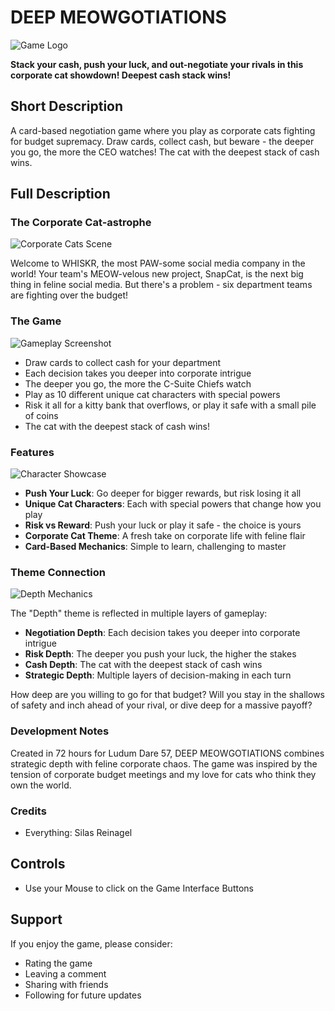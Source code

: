 # DEEP MEOWGOTIATIONS

![Game Logo](placeholder-game-logo.png)

**Stack your cash, push your luck, and out-negotiate your rivals in this corporate cat showdown! Deepest cash stack wins!**

## Short Description

A card-based negotiation game where you play as corporate cats fighting for budget supremacy. Draw cards, collect cash, but beware - the deeper you go, the more the CEO watches! The cat with the deepest stack of cash wins.

## Full Description

### The Corporate Cat-astrophe

![Corporate Cats Scene](placeholder-corporate-scene.png)

Welcome to WHISKR, the most PAW-some social media company in the world! Your team's MEOW-velous new project, SnapCat, is the next big thing in feline social media. But there's a problem - six department teams are fighting over the budget!

### The Game

![Gameplay Screenshot](placeholder-gameplay.png)

* Draw cards to collect cash for your department
* Each decision takes you deeper into corporate intrigue
* The deeper you go, the more the C-Suite Chiefs watch
* Play as 10 different unique cat characters with special powers
* Risk it all for a kitty bank that overflows, or play it safe with a small pile of coins
* The cat with the deepest stack of cash wins!

### Features

![Character Showcase](placeholder-characters.png)

* **Push Your Luck**: Go deeper for bigger rewards, but risk losing it all
* **Unique Cat Characters**: Each with special powers that change how you play
* **Risk vs Reward**: Push your luck or play it safe - the choice is yours
* **Corporate Cat Theme**: A fresh take on corporate life with feline flair
* **Card-Based Mechanics**: Simple to learn, challenging to master

### Theme Connection

![Depth Mechanics](placeholder-depth-mechanics.png)

The "Depth" theme is reflected in multiple layers of gameplay:

* **Negotiation Depth**: Each decision takes you deeper into corporate intrigue
* **Risk Depth**: The deeper you push your luck, the higher the stakes
* **Cash Depth**: The cat with the deepest stack of cash wins
* **Strategic Depth**: Multiple layers of decision-making in each turn

How deep are you willing to go for that budget? Will you stay in the shallows of safety and inch ahead of your rival, or dive deep for a massive payoff?

### Development Notes

Created in 72 hours for Ludum Dare 57, DEEP MEOWGOTIATIONS combines strategic depth with feline corporate chaos. The game was inspired by the tension of corporate budget meetings and my love for cats who think they own the world.

### Credits

* Everything: Silas Reinagel

## Controls

* Use your Mouse to click on the Game Interface Buttons

## Support

If you enjoy the game, please consider:

* Rating the game
* Leaving a comment
* Sharing with friends
* Following for future updates

